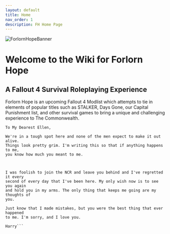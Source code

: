 ```yaml
---
layout: default
title: Home
nav_order: 1
description: FH Home Page
---
```


![ForlornHopeBanner](https://user-images.githubusercontent.com/112358568/211723785-e572eaa6-e53f-477d-95b7-af3a6a7d0759.png)


# **Welcome to the Wiki for Forlorn Hope**
## **A Fallout 4 Survival Roleplaying Experience**


Forlorn Hope is an upcoming Fallout 4 Modlist which attempts to tie in elements of popular titles such as STALKER, Days Gone, our Capital Punishment list, and other survival games to bring a unique and challenging experience to The Commonwealth. 

```
To My Dearest Ellen, 

We're in a tough spot here and none of the men expect to make it out alive.
Things look pretty grim. I'm writing this so that if anything happens to me,
you know how much you meant to me.



I was foolish to join the NCR and leave you behind and I've regretted it every
second of every day that I've been here. My only wish now is to see you again
and hold you in my arms. The only thing that keeps me going are my thoughts of
you.

Just know that I made mistakes, but you were the best thing that ever happened
to me. I'm sorry, and I love you.

Harry```
